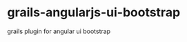 grails-angularjs-ui-bootstrap
=============================

grails plugin for angular ui bootstrap
